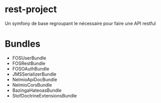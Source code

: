 rest-project
=======

Un symfony de base regroupant le nécessaire pour faire une API restful

Bundles
=======
* FOSUserBundle
* FOSRestBundle
* FOSOAuthBundle
* JMSSerializerBundle
* NelmioApiDocBundle
* NelmioCorsBundle
* BazingaHateoasBundle
* StofDoctrineExtensionsBundle